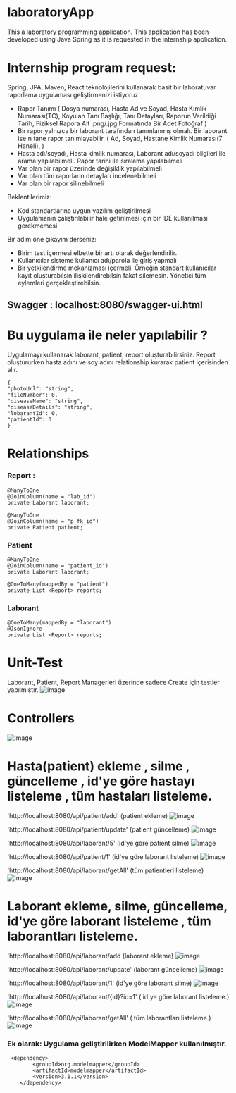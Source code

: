 # laboratoryApp
This a laboratory programming application.
This application has been developed using Java Spring as it is requested in the internship application.

# Internship program request:

Spring, JPA, Maven, React teknolojilerini kullanarak basit bir
laboratuvar raporlama uygulaması geliştirmenizi istiyoruz.

* Rapor Tanımı ( Dosya numarası, Hasta Ad ve Soyad, Hasta Kimlik
Numarası(TC), Koyulan Tanı Başlığı, Tanı Detayları, Raporun Verildiği
Tarih, Fiziksel Rapora Ait .png/.jpg Formatında Bir Adet Fotoğraf )
* Bir rapor yalnızca bir laborant tarafından tanımlanmış olmalı. Bir
laborant ise  n tane rapor tanımlayabilir. ( Ad, Soyad, Hastane Kimlik
Numarası(7 Haneli), )
* Hasta adı/soyadı, Hasta kimlik numarası, Laborant adı/soyadı
bilgileri ile arama yapılabilmeli. Rapor tarihi ile sıralama
yapılabilmeli
* Var olan bir rapor üzerinde değişiklik yapılabilmeli
* Var olan tüm raporların detayları incelenebilmeli
* Var olan bir rapor silinebilmeli

Beklentilerimiz:
* Kod standartlarına uygun yazılım geliştirilmesi
* Uygulamanın çalıştırılabilir hale getirilmesi için bir IDE
kullanılması gerekmemesi

Bir adım öne çıkayım derseniz:
* Birim test içermesi elbette bir artı olarak değerlendirilir.
* Kullanıcılar sisteme kullanıcı adı/parola ile giriş yapmalı
* Bir yetkilendirme mekanizması içermeli. Örneğin standart kullanıcılar
kayıt oluşturabilsin ilişkilendirebilsin fakat silemesin. Yönetici tüm
eylemleri gerçekleştirebilsin.

## Swagger : localhost:8080/swagger-ui.html

# Bu uygulama ile neler yapılabilir ?
Uygulamayı kullanarak laborant, patient, report oluşturabilirsiniz. Report oluştururken hasta adını ve soy adını relationship kurarak patient içerisinden alır. 

    {
    "photoUrl": "string",
    "fileNumber": 0,
    "diseaseName": "string",
    "diseaseDetails": "string",
    "lobarantId": 0,
    "patientId": 0 
    }

# Relationships
### Report :


    @ManyToOne
    @JoinColumn(name = "lab_id")
    private Laborant laborant;
    
    @ManyToOne
    @JoinColumn(name = "p_fk_id")
    private Patient patient;
    
### Patient
    @ManyToOne 
    @JoinColumn(name = "patient_id")
    private Laborant laborant;

    @OneToMany(mappedBy = "patient")
    private List <Report> reports;
  
### Laborant
    @OneToMany(mappedBy = "laborant")
    @JsonIgnore
    private List <Report> reports;
    
# Unit-Test 
Laborant, Patient, Report Managerleri üzerinde sadece Create için testler yapılmıştır.
![image](https://github.com/cengarm/laboratoryApp/assets/126611512/ece5b2f7-7c21-4436-96e9-0a2263e86ec9)

# Controllers
![image](https://github.com/cengarm/laboratoryApp/assets/126611512/6ca05f22-f732-4d6b-86f1-cc7d83352b11)

# Hasta(patient) ekleme , silme , güncelleme , id'ye göre hastayı listeleme , tüm hastaları listeleme.
'http://localhost:8080/api/patient/add' (patient ekleme)
![image](https://github.com/cengarm/laboratoryApp/assets/126611512/db80afab-5e7b-4c54-87df-1441fa7191c6)

'http://localhost:8080/api/patient/update' (patient güncelleme)
![image](https://github.com/cengarm/laboratoryApp/assets/126611512/6b7c2eb7-e380-47da-862d-aa95bcf7f973)

'http://localhost:8080/api/laborant/5' (id'ye göre patient silme)
![image](https://github.com/cengarm/laboratoryApp/assets/126611512/344324bc-ec09-417e-b93d-6e0eb4849ce6)

'http://localhost:8080/api/patient/1' (id'ye göre laborant listeleme)
![image](https://github.com/cengarm/laboratoryApp/assets/126611512/fa5bd086-16ee-4669-af85-6099ce40cffa)

'http://localhost:8080/api/laborant/getAll' (tüm patientleri listeleme)
![image](https://github.com/cengarm/laboratoryApp/assets/126611512/aba02445-8c6d-4ea1-a974-025119dff256)


# Laborant ekleme, silme, güncelleme, id'ye göre laborant listeleme , tüm laborantları listeleme.
'http://localhost:8080/api/laborant/add (laborant ekleme)
![image](https://github.com/cengarm/laboratoryApp/assets/126611512/45230a74-af0f-4652-9138-472eb86cbb89)

 'http://localhost:8080/api/laborant/update' (laborant güncelleme)
![image](https://github.com/cengarm/laboratoryApp/assets/126611512/03ee7ae6-c672-41d1-a639-11e6445d72ed)

'http://localhost:8080/api/laborant/1' (id'ye göre laborant silme)
![image](https://github.com/cengarm/laboratoryApp/assets/126611512/16fb4c05-3401-450c-a3e7-7ffb7ec63d47)

'http://localhost:8080/api/laborant/{id}?id=1' ( id'ye göre laborant listeleme.)
![image](https://github.com/cengarm/laboratoryApp/assets/126611512/3a10993b-8c66-479e-8862-d14d5f687cb3)

'http://localhost:8080/api/laborant/getAll' ( tüm laborantları listeleme.)
![image](https://github.com/cengarm/laboratoryApp/assets/126611512/b8bb03ad-029c-4a2b-8a0e-43da67fef67f)

### Ek olarak: Uygulama geliştirilirken ModelMapper kullanılmıştır.
            
     <dependency>
			<groupId>org.modelmapper</groupId>
			<artifactId>modelmapper</artifactId>
			<version>3.1.1</version>
		</dependency>


